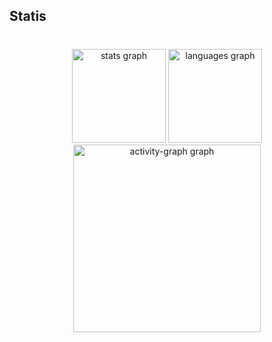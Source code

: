 <h2 align="left">Statis</h2>

###

<br clear="both">

<div align="center">
  <img src="https://github-readme-stats.vercel.app/api?username=JULIANOROMEIRO&hide_title=false&hide_rank=false&show_icons=true&include_all_commits=true&count_private=true&disable_animations=false&theme=codeSTACKr&locale=en&hide_border=false&order=1" height="150" alt="stats graph"  />
  <img src="https://github-readme-stats.vercel.app/api/top-langs?username=JULIANOROMEIRO&locale=en&hide_title=false&layout=compact&card_width=320&langs_count=5&theme=codeSTACKr&hide_border=false&order=2" height="150" alt="languages graph"  />
  <img src="https://github-readme-activity-graph.vercel.app/graph?username=JULIANOROMEIRO&radius=16&theme=elegant&area=true&order=5" height="300" alt="activity-graph graph"  />
</div>

###
